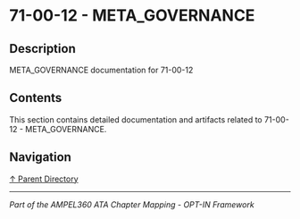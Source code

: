 # 71-00-12 - META_GOVERNANCE

## Description

META_GOVERNANCE documentation for 71-00-12

## Contents

This section contains detailed documentation and artifacts related to 71-00-12 - META_GOVERNANCE.

## Navigation

[↑ Parent Directory](../README.md)

---

*Part of the AMPEL360 ATA Chapter Mapping - OPT-IN Framework*
